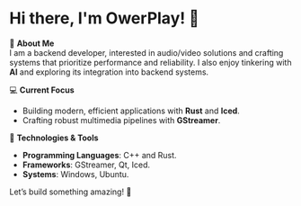 # Hi there, I'm OwerPlay! 👋

🎯 **About Me**  
I am a backend developer, interested in audio/video solutions and crafting systems that prioritize performance and reliability. I also enjoy tinkering with **AI** and exploring its integration into backend systems.

💻 **Current Focus**  
- Building modern, efficient applications with **Rust** and **Iced**.  
- Crafting robust multimedia pipelines with **GStreamer**.  

🚀 **Technologies & Tools**  
- **Programming Languages**: C++ and Rust.
- **Frameworks**: GStreamer, Qt, Iced.  
- **Systems**: Windows, Ubuntu.  

Let’s build something amazing! 🚀
